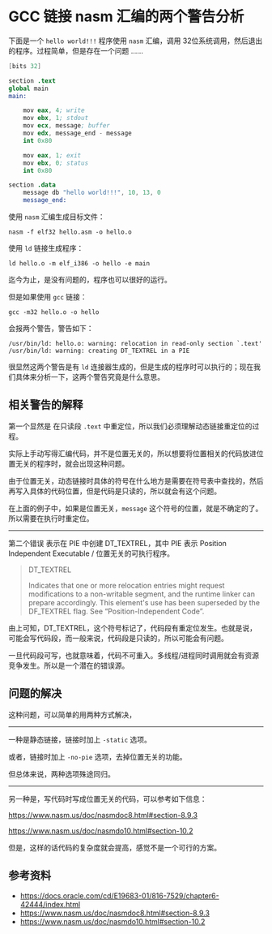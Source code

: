 # GCC 链接 nasm 汇编的两个警告分析

[annotation]: [id] (d04719a8-315e-48c3-9da1-1228e0782728)
[annotation]: [status] (public)
[annotation]: [create_time] (2021-07-12 16:29:36)
[annotation]: [category] (计算机技术)
[annotation]: [tags] (汇编语言|C/C++)
[annotation]: [comments] (false)
[annotation]: [url] (http://blog.ccyg.studio/article/d04719a8-315e-48c3-9da1-1228e0782728)

下面是一个 `hello world!!!` 程序使用 `nasm` 汇编，调用 32位系统调用，然后退出的程序。过程简单，但是存在一个问题 ……

```s
[bits 32]

section .text
global main
main:

    mov eax, 4; write
    mov ebx, 1; stdout
    mov ecx, message; buffer
    mov edx, message_end - message
    int 0x80

    mov eax, 1; exit
    mov ebx, 0; status
    int 0x80

section .data
    message db "hello world!!!", 10, 13, 0
    message_end:

```

使用 `nasm` 汇编生成目标文件：

    nasm -f elf32 hello.asm -o hello.o


使用 `ld` 链接生成程序：

    ld hello.o -m elf_i386 -o hello -e main

迄今为止，是没有问题的，程序也可以很好的运行。

但是如果使用 `gcc` 链接：

    gcc -m32 hello.o -o hello

会报两个警告，警告如下：

```language
/usr/bin/ld: hello.o: warning: relocation in read-only section `.text'
/usr/bin/ld: warning: creating DT_TEXTREL in a PIE
```

很显然这两个警告是有 `ld` 连接器生成的，但是生成的程序时可以执行的；现在我们具体来分析一下，这两个警告究竟是什么意思。

## 相关警告的解释

第一个显然是 在只读段 `.text` 中重定位，所以我们必须理解动态链接重定位的过程。

实际上手动写得汇编代码，并不是位置无关的，所以想要将位置相关的代码放进位置无关的程序时，就会出现这种问题。

由于位置无关，动态链接时具体的符号在什么地方是需要在符号表中查找的，然后再写入具体的代码位置，但是代码是只读的，所以就会有这个问题。

在上面的例子中，如果是位置无关，`message` 这个符号的位置，就是不确定的了。所以需要在执行时重定位。

---

第二个错误 表示在 PIE 中创建 DT_TEXTREL，其中 PIE 表示 Position Independent Executable / 位置无关的可执行程序。

> DT_TEXTREL
> 
>    Indicates that one or more relocation entries might request modifications to a non-writable segment, and the runtime linker can prepare accordingly. This element's use has been superseded by the DF_TEXTREL flag. See “Position-Independent Code”.

由上可知，DT_TEXTREL，这个符号标记了，代码段有重定位发生。也就是说，可能会写代码段，而一般来说，代码段是只读的，所以可能会有问题。

一旦代码段可写，也就意味着，代码不可重入。多线程/进程同时调用就会有资源竞争发生。所以是一个潜在的错误源。

## 问题的解决

这种问题，可以简单的用两种方式解决，

---

一种是静态链接，链接时加上 `-static` 选项。

或者，链接时加上 `-no-pie` 选项，去掉位置无关的功能。

但总体来说，两种选项殊途同归。

---

另一种是，写代码时写成位置无关的代码，可以参考如下信息：

<https://www.nasm.us/doc/nasmdoc8.html#section-8.9.3>

<https://www.nasm.us/doc/nasmdo10.html#section-10.2>

但是，这样的话代码的复杂度就会提高，感觉不是一个可行的方案。

## 参考资料

- <https://docs.oracle.com/cd/E19683-01/816-7529/chapter6-42444/index.html>
- <https://www.nasm.us/doc/nasmdoc8.html#section-8.9.3>
- <https://www.nasm.us/doc/nasmdo10.html#section-10.2>

